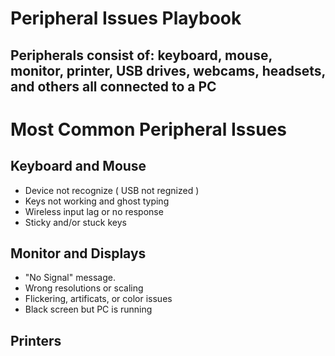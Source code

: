 # Peripheral Issues Playbook

## Peripherals consist of: keyboard, mouse, monitor, printer, USB drives, webcams, headsets, and others all connected to a PC

# Most Common Peripheral Issues

## Keyboard and Mouse

- Device not recognize ( USB not regnized )
- Keys not working and ghost typing
- Wireless input lag or no response
- Sticky and/or stuck keys

## Monitor and Displays

- "No Signal" message.
- Wrong resolutions or scaling
- Flickering, artificats, or color issues
- Black screen but PC is running 

## Printers
